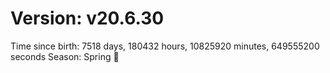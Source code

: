 # Version: v20.6.30
Time since birth: 7518 days, 180432 hours, 10825920 minutes, 649555200 seconds
Season: Spring 🌸
